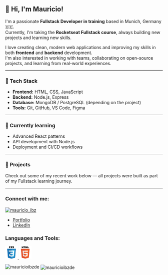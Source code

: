## 👋 Hi, I'm Mauricio!

I'm a passionate **Fullstack Developer in training** based in Munich, Germany 🇩🇪.  
Currently, I'm taking the **Rocketseat Fullstack course**, always building new projects and learning new skills.

I love creating clean, modern web applications and improving my skills in both **frontend** and **backend** development.  
I'm also interested in working with teams, collaborating on open-source projects, and learning from real-world experiences.

---

### 🚀 Tech Stack
- **Frontend:** HTML, CSS, JavaScript
- **Backend:** Node.js, Express  
- **Database:** MongoDB / PostgreSQL (depending on the project)  
- **Tools:** Git, GitHub, VS Code, Figma  

---

### 🧠 Currently learning
- Advanced React patterns  
- API development with Node.js  
- Deployment and CI/CD workflows  

---

### 💼 Projects
Check out some of my recent work below — all projects were built as part of my Fullstack learning journey.

---

<h3 align="left">Connect with me:</h3>
<p align="left">
<a href="https://instagram.com/mauricio_ibz" target="blank"><img align="center" src="https://raw.githubusercontent.com/rahuldkjain/github-profile-readme-generator/master/src/images/icons/Social/instagram.svg" alt="mauricio_ibz" height="30" width="40" /></a>
</p>

- [Portfolio](https://mauricioibzde.github.io/Portfolio/)
- [LinkedIn](www.linkedin.com/in/mauricio-farias-da-silva-4a791a313) 

<h3 align="left">Languages and Tools:</h3>
<p align="left"> <a href="https://www.w3schools.com/css/" target="_blank" rel="noreferrer"> <img src="https://raw.githubusercontent.com/devicons/devicon/master/icons/css3/css3-original-wordmark.svg" alt="css3" width="40" height="40"/> </a> <a href="https://www.w3.org/html/" target="_blank" rel="noreferrer"> <img src="https://raw.githubusercontent.com/devicons/devicon/master/icons/html5/html5-original-wordmark.svg" alt="html5" width="40" height="40"/> </a> </p>

<p><img align="left" src="https://github-readme-stats.vercel.app/api/top-langs?username=mauricioibzde&show_icons=true&locale=en&layout=compact" alt="mauricioibzde" /></p>

<p>&nbsp;<img align="center" src="https://github-readme-stats.vercel.app/api?username=mauricioibzde&show_icons=true&locale=en" alt="mauricioibzde" /></p>
